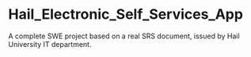 # Hail_Electronic_Self_Services_App
A complete SWE project based on a real SRS document, issued by Hail University IT department.
